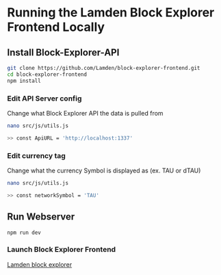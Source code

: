 # Running the Lamden Block Explorer Frontend Locally

## Install Block-Explorer-API
``` bash
git clone https://github.com/Lamden/block-explorer-frontend.git
cd block-explorer-frontend
npm install

```

### Edit API Server config
Change what Block Explorer API the data is pulled from
```bash
nano src/js/utils.js

>> const ApiURL = 'http://localhost:1337'

```
### Edit currency tag
Change what the currency Symbol is displayed as (ex. TAU or dTAU)
```bash
nano src/js/utils.js

>> const networkSymbol = 'TAU'

```

## Run Webserver
```
npm run dev
```

### Launch Block Explorer Frontend
[Lamden block explorer](http://localhost:3000)

